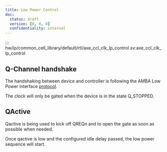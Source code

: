 ```yaml
---
title: Low Power Control
doc:
  status: draft
  version: [0, 0, 0]
  confidentiality: internal
---
```


::: hw/ip/common_cell_library/default/rtl/axe_ccl_clk_lp_control.sv:axe_ccl_clk_lp_control

## Q-Channel handshake
The handshaking between device and controller is following the AMBA Low Power interface [protocol](https://developer.arm.com/documentation/ihi0068/latest/).

The clock will only be gated when the device is in the state Q_STOPPED.

<script type="WaveDrom">
{signal: [
  {name: 'gated clk', wave: 'p|......l|...p.....'},
  {name: 'QREQn',     wave: '1..0........1......'},
  {name: 'QACCEPTn',  wave: '1......0........1..'},
  {name: 'state',     wave: '2..2...2....2...2..', data:['Q_RUN', 'Q_REQUEST', 'Q_STOPPED', 'Q_EXIT', 'Q_RUN']},
]}
</script>

## QActive
Qactive is being used to kick off QREQn and to open the gate as soon as possible when needed.

Once qactive is low and the configured idle delay passed, the low power sequence will start.

<script type="WaveDrom">
{signal: [
  {name: 'gated clk', wave: 'p|...|....l|..p....'},
  {name: 'QACTIVE',   wave: '1..0.|......1......'},
  {name: 'QREQn',     wave: '1....|.0.....1.....'},
  {name: 'QACCEPTn',  wave: '1....|...0......1..'},
  {name: 'state',     wave: '2..2...2.2...2..2..', data:['Q_RUN', 'Q_RUN wait idle count', 'Q_REQ', 'Q_STOPPED', 'Q_EXIT', 'Q_RUN']},
]}
</script>
